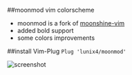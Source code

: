 ##moonmod vim colorscheme

* moonmod is a fork of [moonshine-vim](https://github.com/KKPMW/moonshine-vim)
* added bold support
* some colors improvements

##install
Vim-Plug
`
Plug 'lunix4/moonmod'
`

![screenshot](https://raw.githubusercontent.com/lunix4/moonmod/master/screenshot.png)
